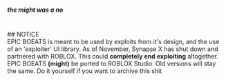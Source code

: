 ##### the might was a no
\
\## NOTICE\
EPIC BOEATS is meant to be used by exploits from it's design, and the use of an 'exploiter' UI library.
As of November, Synapse X has shut down and partnered with ROBLOX. This could **completely end exploiting** altogether.
EPIC BOEATS **(might)** be ported to ROBLOX Studio. Old versions will stay the same. Do it yourself if you want to archive this shit
